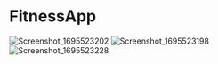 # FitnessApp

![Screenshot_1695523202](https://github.com/oguzhanyavass/FitnessApp/assets/120180879/81f1a5bb-c424-4879-9d9f-e456cbf97ec9)
![Screenshot_1695523198](https://github.com/oguzhanyavass/FitnessApp/assets/120180879/4b763aa3-4ce0-4747-8f6c-a1e9a1c423ba)
![Screenshot_1695523228](https://github.com/oguzhanyavass/FitnessApp/assets/120180879/7b7bdcbe-6131-4bc0-87ef-04347bc86330)
